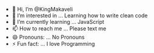 - 👋 Hi, I’m @KingMakaveli
- 👀 I’m interested in ...  Learning how to write clean code
- 🌱 I’m currently learning ... JavaScript
- 📫 How to reach me ... Please text me
- 😄 Pronouns: ... No Pronouns
- ⚡ Fun fact: ... I love Programming

<!---
KingMakaveli/KingMakaveli is a ✨ special ✨ repository because its `README.md` (this file) appears on your GitHub profile.
You can click the Preview link to take a look at your changes.
--->
